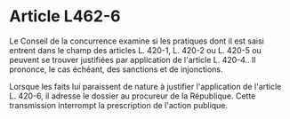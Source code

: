 # Article L462-6

Le Conseil de la concurrence examine si les pratiques dont il est saisi entrent dans le champ des articles L. 420-1, L. 420-2 ou L. 420-5 ou peuvent se trouver justifiées par application de l'article L. 420-4.. Il prononce, le cas échéant, des sanctions et de injonctions.

Lorsque les faits lui paraissent de nature à justifier l'application de l'article L. 420-6, il adresse le dossier au procureur de la République. Cette transmission interrompt la prescription de l'action publique.
